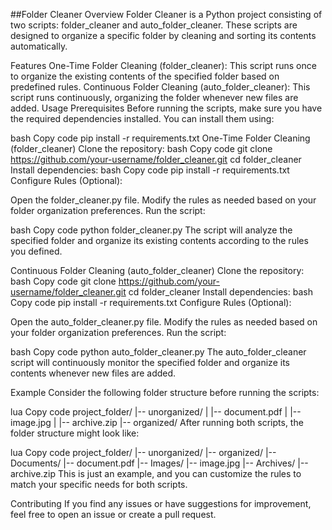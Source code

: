##Folder Cleaner
Overview
Folder Cleaner is a Python project consisting of two scripts: folder_cleaner and auto_folder_cleaner. These scripts are designed to organize a specific folder by cleaning and sorting its contents automatically.

Features
One-Time Folder Cleaning (folder_cleaner): This script runs once to organize the existing contents of the specified folder based on predefined rules.
Continuous Folder Cleaning (auto_folder_cleaner): This script runs continuously, organizing the folder whenever new files are added.
Usage
Prerequisites
Before running the scripts, make sure you have the required dependencies installed. You can install them using:

bash
Copy code
pip install -r requirements.txt
One-Time Folder Cleaning (folder_cleaner)
Clone the repository:
bash
Copy code
git clone https://github.com/your-username/folder_cleaner.git
cd folder_cleaner
Install dependencies:
bash
Copy code
pip install -r requirements.txt
Configure Rules (Optional):

Open the folder_cleaner.py file.
Modify the rules as needed based on your folder organization preferences.
Run the script:

bash
Copy code
python folder_cleaner.py
The script will analyze the specified folder and organize its existing contents according to the rules you defined.

Continuous Folder Cleaning (auto_folder_cleaner)
Clone the repository:
bash
Copy code
git clone https://github.com/your-username/folder_cleaner.git
cd folder_cleaner
Install dependencies:
bash
Copy code
pip install -r requirements.txt
Configure Rules (Optional):

Open the auto_folder_cleaner.py file.
Modify the rules as needed based on your folder organization preferences.
Run the script:

bash
Copy code
python auto_folder_cleaner.py
The auto_folder_cleaner script will continuously monitor the specified folder and organize its contents whenever new files are added.

Example
Consider the following folder structure before running the scripts:

lua
Copy code
project_folder/
|-- unorganized/
|   |-- document.pdf
|   |-- image.jpg
|   |-- archive.zip
|-- organized/
After running both scripts, the folder structure might look like:

lua
Copy code
project_folder/
|-- unorganized/
|-- organized/
    |-- Documents/
        |-- document.pdf
    |-- Images/
        |-- image.jpg
    |-- Archives/
        |-- archive.zip
This is just an example, and you can customize the rules to match your specific needs for both scripts.

Contributing
If you find any issues or have suggestions for improvement, feel free to open an issue or create a pull request.
